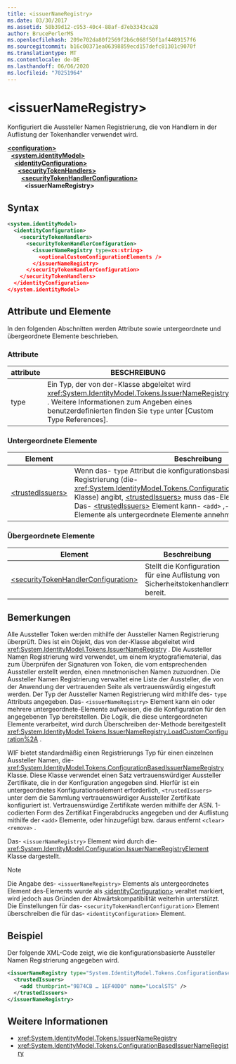 ```yaml
---
title: <issuerNameRegistry>
ms.date: 03/30/2017
ms.assetid: 58b39d12-c953-40c4-88af-d7eb3343ca28
author: BrucePerlerMS
ms.openlocfilehash: 209e702da80f2569f2b6c068f50f1af4489157f6
ms.sourcegitcommit: b16c00371ea06398859ecd157defc81301c9070f
ms.translationtype: MT
ms.contentlocale: de-DE
ms.lasthandoff: 06/06/2020
ms.locfileid: "70251964"
---
```

# \<issuerNameRegistry>
Konfiguriert die Aussteller Namen Registrierung, die von Handlern in der Auflistung der Tokenhandler verwendet wird.  
  
[**\<configuration>**](../configuration-element.md)\
&nbsp;&nbsp;[**\<system.identityModel>**](system-identitymodel.md)\
&nbsp;&nbsp;&nbsp;&nbsp;[**\<identityConfiguration>**](identityconfiguration.md)\
&nbsp;&nbsp;&nbsp;&nbsp;&nbsp;&nbsp;[**\<securityTokenHandlers>**](securitytokenhandlers.md)\
&nbsp;&nbsp;&nbsp;&nbsp;&nbsp;&nbsp;&nbsp;&nbsp;[**\<securityTokenHandlerConfiguration>**](securitytokenhandlerconfiguration.md)\
&nbsp;&nbsp;&nbsp;&nbsp;&nbsp;&nbsp;&nbsp;&nbsp;&nbsp;&nbsp;**\<issuerNameRegistry>**  
  
## <a name="syntax"></a>Syntax  
  
```xml  
<system.identityModel>  
  <identityConfiguration>  
    <securityTokenHandlers>  
      <securityTokenHandlerConfiguration>  
        <issuerNameRegistry type=xs:string>  
          <optionalCustomConfigurationElements />  
        </issuerNameRegistry>  
      </securityTokenHandlerConfiguration>  
    </securityTokenHandlers>  
  </identityConfiguration>  
</system.identityModel>  
```  
  
## <a name="attributes-and-elements"></a>Attribute und Elemente  
 In den folgenden Abschnitten werden Attribute sowie untergeordnete und übergeordnete Elemente beschrieben.  
  
### <a name="attributes"></a>Attribute  
  
|attribute|BESCHREIBUNG|  
|---------------|-----------------|  
|type|Ein Typ, der von der-Klasse abgeleitet wird <xref:System.IdentityModel.Tokens.IssuerNameRegistry> . Weitere Informationen zum Angeben eines benutzerdefinierten finden Sie `type` unter [Custom Type References].|  
  
### <a name="child-elements"></a>Untergeordnete Elemente  
  
|Element|Beschreibung|  
|-------------|-----------------|  
|[\<trustedIssuers>](trustedissuers.md)|Wenn das- `type` Attribut die konfigurationsbasierte Aussteller Namen Registrierung (die- <xref:System.IdentityModel.Tokens.ConfigurationBasedIssuerNameRegistry> Klasse) angibt, [\<trustedIssuers>](trustedissuers.md) muss das-Element angegeben werden. Das- [\<trustedIssuers>](trustedissuers.md) Element kann- `<add>` ,-oder- `<clear>` `<remove>` Elemente als untergeordnete Elemente annehmen.|  
  
### <a name="parent-elements"></a>Übergeordnete Elemente  
  
|Element|Beschreibung|  
|-------------|-----------------|  
|[\<securityTokenHandlerConfiguration>](securitytokenhandlerconfiguration.md)|Stellt die Konfiguration für eine Auflistung von Sicherheitstokenhandlern bereit.|  
  
## <a name="remarks"></a>Bemerkungen  
 Alle Aussteller Token werden mithilfe der Aussteller Namen Registrierung überprüft. Dies ist ein Objekt, das von der-Klasse abgeleitet wird <xref:System.IdentityModel.Tokens.IssuerNameRegistry> . Die Aussteller Namen Registrierung wird verwendet, um einem kryptografiematerial, das zum Überprüfen der Signaturen von Token, die vom entsprechenden Aussteller erstellt werden, einen mnetmonischen Namen zuzuordnen. Die Aussteller Namen Registrierung verwaltet eine Liste der Aussteller, die von der Anwendung der vertrauenden Seite als vertrauenswürdig eingestuft werden. Der Typ der Aussteller Namen Registrierung wird mithilfe des- `type` Attributs angegeben. Das- `<issuerNameRegistry>` Element kann ein oder mehrere untergeordnete-Elemente aufweisen, die die Konfiguration für den angegebenen Typ bereitstellen. Die Logik, die diese untergeordneten Elemente verarbeitet, wird durch Überschreiben der-Methode bereitgestellt <xref:System.IdentityModel.Tokens.IssuerNameRegistry.LoadCustomConfiguration%2A> .  
  
 WIF bietet standardmäßig einen Registrierungs Typ für einen einzelnen Aussteller Namen, die- <xref:System.IdentityModel.Tokens.ConfigurationBasedIssuerNameRegistry> Klasse. Diese Klasse verwendet einen Satz vertrauenswürdiger Aussteller Zertifikate, die in der Konfiguration angegeben sind. Hierfür ist ein untergeordnetes Konfigurationselement erforderlich, `<trustedIssuers>` unter dem die Sammlung vertrauenswürdiger Aussteller Zertifikate konfiguriert ist. Vertrauenswürdige Zertifikate werden mithilfe der ASN. 1-codierten Form des Zertifikat Fingerabdrucks angegeben und der Auflistung mithilfe der `<add>` Elemente, oder hinzugefügt bzw. daraus entfernt `<clear>` `<remove>` .  
  
 Das- `<issuerNameRegistry>` Element wird durch die- <xref:System.IdentityModel.Configuration.IssuerNameRegistryElement> Klasse dargestellt.  
  
> [!NOTE]
> Die Angabe des- `<issuerNameRegistry>` Elements als untergeordnetes Element des-Elements wurde als [\<identityConfiguration>](identityconfiguration.md) veraltet markiert, wird jedoch aus Gründen der Abwärtskompatibilität weiterhin unterstützt. Die Einstellungen für das- `<securityTokenHandlerConfiguration>` Element überschreiben die für das- `<identityConfiguration>` Element.  
  
## <a name="example"></a>Beispiel  
 Der folgende XML-Code zeigt, wie die konfigurationsbasierte Aussteller Namen Registrierung angegeben wird.  
  
```xml  
<issuerNameRegistry type="System.IdentityModel.Tokens.ConfigurationBasedIssuerNameRegistry, System.IdentityModel, Version=4.0.0.0, Culture=neutral, PublicKeyToken=b77a5c561934e089">  
  <trustedIssuers>  
    <add thumbprint="9B74CB … 1EF40D0" name="LocalSTS" />  
  </trustedIssuers>  
</issuerNameRegistry>  
```  
  
## <a name="see-also"></a>Weitere Informationen

- <xref:System.IdentityModel.Tokens.IssuerNameRegistry>
- <xref:System.IdentityModel.Tokens.ConfigurationBasedIssuerNameRegistry>

